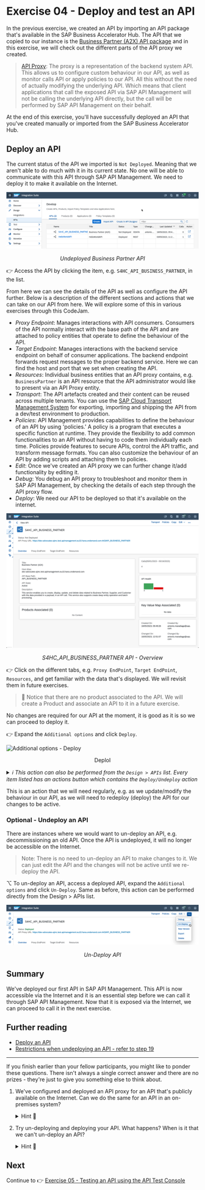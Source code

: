 # Exercise 04 - Deploy and test an API

In the previous exercise, we created an API by importing an API package that's available in the SAP Business Accelerator Hub. The API that we copied to our instance is the [Business Partner (A2X) API package](https://api.sap.com/api/API_BUSINESS_PARTNER/overview) and in this exercise, we will check out the different parts of the API proxy we created.

> [API Proxy](https://help.sap.com/docs/sap-api-management/sap-api-management/api-proxy?locale=en-US): The proxy is  a representation of the backend system API. This allows us to configure custom behaviour in our API, as well as monitor calls API or apply policies to our API. All this without the need of actually modifying the underlying API. Which means that client applications that call the exposed API via SAP API Management will not be calling the underlying API directly, but the call will be performed by SAP API Management on their behalf.

At the end of this exercise, you'll have successfully deployed an API that you've created manually or imported from the SAP Business Accelerator Hub.

## Deploy an API

The current status of the API we imported is `Not Deployed`. Meaning that we aren't able to do much with it in its current state. No one will be able to communicate with this API through SAP API Management. We need to deploy it to make it available on the Internet.

![Undeployed Business Partner API](../03-discover-and-import-api/assets/design-apis-list.png)
<p align = "center">
<i>Undeployed Business Partner API</i>
</p>

👉 Access the API by clicking the item, e.g. `S4HC_API_BUSINESS_PARTNER`, in the list.

From here we can see the details of the API as well as configure the API further. Below is a description of the different sections and actions that we can take on our API from here. We will explore some of this in various exercises through this CodeJam.

- *Proxy Endpoint*: Manages interactions with API consumers. Consumers of the API normally interact with the base path of the API and are attached to policy entities that operate to define the behaviour of the API.
- *Target Endpoint*: Manages interactions with the backend service endpoint on behalf of consumer applications. The backend endpoint forwards request messages to the proper backend service. Here we can find the host and port that we set when creating the API.
- *Resources*: Individual business entities that an API proxy contains, e.g. `BusinessPartner` is an API resource that the API administrator would like to present via an API Proxy entity.
- *Transport*: The API artefacts created and their content can be reused across multiple tenants. You can use the [SAP Cloud Transport Management System](https://discovery-center.cloud.sap/serviceCatalog/cloud-transport-management?region=all) for exporting, importing and shipping the API from a dev/test environment to production.
- *Policies*: API Management provides capabilities to define the behaviour of an API by using 'policies.' A policy is a program that executes a specific function at runtime. They provide the flexibility to add common functionalities to an API without having to code them individually each time. Policies provide features to secure APIs, control the API traffic, and transform message formats. You can also customize the behaviour of an API by adding scripts and attaching them to policies. 
- *Edit*: Once we've created an API proxy we can further change it/add functionality by editing it.
- *Debug*: You debug an API proxy to troubleshoot and monitor them in SAP API Management, by checking the details of each step through the API proxy flow.
- *Deploy*: We need our API to be deployed so that it's available on the internet.

![S4HC_API_BUSINESS_PARTNER API - Overview](assets/api-overview.png)
<p align = "center">
<i>S4HC_API_BUSINESS_PARTNER API - Overview</i>
</p>

👉 Click on the different tabs, e.g. `Proxy EndPoint`, `Target EndPoint`, `Resources`, and get familiar with the data that's displayed. We will revisit them in future exercises.

> 👀 Notice that there are no product associated to the API. We will create a Product and associate an API to it in a future exercise.

No changes are required for our API at the moment, it is good as it is so we can proceed to deploy it.

👉 Expand the `Additional options` and click `Deploy`.

![Additional options - Deploy](assets/deploy-api.gif)
<p align = "center">
<iAdditional options - >DeploI</i>
</p>

<details>
<summary><i>ℹ️ This action can also be performed from the <code>Design > APIs</code> list. Every item listed has an actions button which contains the <code>Deploy/Undeploy</code> action</i></summary>
<br />

![API actions](./assets/api-actions.png)
<p align = "center">
<i>API actions</i>
</p>
</details>

This is an action that we will need regularly, e.g. as we update/modify the behaviour in our API, as we will need to redeploy (deploy) the API for our changes to be active.

### Optional - Undeploy an API

There are instances where we would want to un-deploy an API, e.g. decommissioning an old API. Once the API is undeployed, it will no longer be accessible on the Internet.

> Note: There is no need to un-deploy an API to make changes to it. We can just edit the API and the changes will not be active until we re-deploy the API.

⌥ To un-deploy an API, access a deployed API, expand the `Additional options` and click `Un-Deploy`. Same as before, this action can be performed directly from the Design > APIs list.

![Un-Deploy API](assets/undeploy-api.png)
<p align = "center">
<i>Un-Deploy API</i>
</p>

## Summary

We've deployed our first API in SAP API Management. This API is now accessible via the Internet and it is an essential step before we can call it through SAP API Management. Now that it is exposed via the Internet, we can proceed to call it in the next exercise.

## Further reading

* [Deploy an API](https://help.sap.com/docs/sap-api-management/sap-api-management/deploy-api?locale=en-US)
* [Restrictions when undeploying an API - refer to step 19](https://help.sap.com/docs/sap-api-management/sap-api-management/create-api?locale=en-US)

---

If you finish earlier than your fellow participants, you might like to ponder these questions. There isn't always a single correct answer and there are no prizes - they're just to give you something else to think about.

1. We've configured and deployed an API proxy for an API that's publicly available on the Internet. Can we do the same for an API in an on-premises system?
    <details>
    <summary>Hint 🔦</summary>
    <i>We can configure connectivity with an on-premises system by using an <a href="https://help.sap.com/docs/sap-api-management/sap-api-management/create-api-provider?locale=en-US">API provider</a>. </i>
    </details>
   
2. Try un-deploying and deploying your API. What happens? When is it that we can't un-deploy an API?
   <details>
   <summary>Hint 🔦</summary>
   <i>Step 19 -> <a href="https://help.sap.com/docs/sap-api-management/sap-api-management/create-api?locale=en-US">Create an API</a>.</i>
   </details>

## Next

Continue to 👉 [Exercise 05 - Testing an API using the API Test Console](../05-testing-api/README.md)